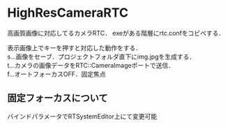 # HighResCameraRTC
高画質画像に対応してるカメラRTC．
exeがある階層にrtc.confをコピペする．

表示画像上でキーを押すと対応した動作をする．  
s...画像をセーブ．プロジェクトフォルダ直下にimg.jpgを生成する．  
t...カメラの画像データをRTC::CameraImageポートで送信．  
f...オートフォーカスOFF．固定焦点  

## 固定フォーカスについて
バインドパラメータでRTSystemEditor上にて変更可能
